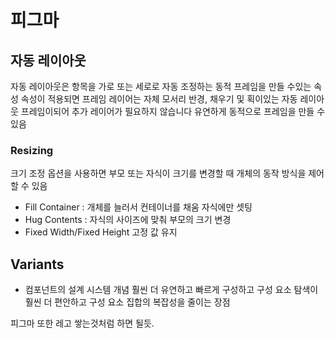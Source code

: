 # 피그마 
## 자동 레이아웃
자동 레이아웃은 항목을 가로 또는 세로로 자동 조정하는 동적 프레임을 만들 수있는 속성
속성이 적용되면 프레임 레이어는 자체 모서리 반경, 채우기 및 획이있는 자동 레이아웃 프레임이되어 추가 레이어가 필요하지 않습니다
유연하게 동적으로 프레임을 만들 수 있음

### Resizing 
크기 조정 옵션을 사용하면 부모 또는 자식이 크기를 변경할 때 개체의 동작 방식을 제어 할 수 있음
- Fill Container : 개체를 늘러서 컨테이너를 채움 자식에만 셋팅
- Hug Contents : 자식의 사이즈에 맞춰 부모의 크기 변경
- Fixed Width/Fixed Height 고정 값 유지

## Variants
- 컴포넌트의 설계 시스템 개념
훨씬 더 유연하고 빠르게 구성하고 구성 요소 탐색이 훨씬 더 편안하고 구성 요소 집합의 복잡성을 줄이는 장점

피그마 또한 레고 쌓는것처럼 하면 될듯.
